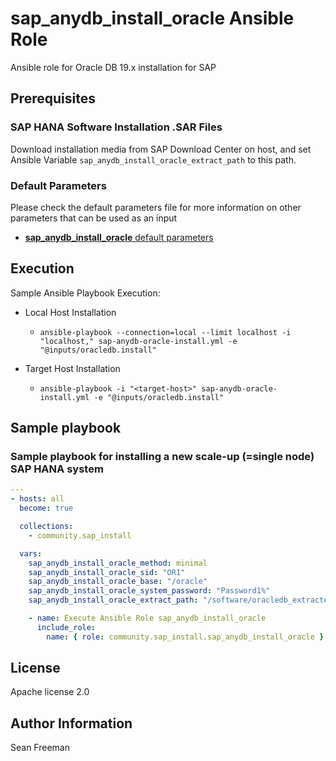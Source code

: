 # sap_anydb_install_oracle Ansible Role

Ansible role for Oracle DB 19.x installation for SAP

## Prerequisites

### SAP HANA Software Installation .SAR Files

Download installation media from SAP Download Center on host, and set Ansible Variable `sap_anydb_install_oracle_extract_path` to this path.

### Default Parameters

Please check the default parameters file for more information on other parameters that can be used as an input
- [**sap_anydb_install_oracle** default parameters](defaults/main.yml)

## Execution

Sample Ansible Playbook Execution:

- Local Host Installation
    - `ansible-playbook --connection=local --limit localhost -i "localhost," sap-anydb-oracle-install.yml -e "@inputs/oracledb.install"`

- Target Host Installation
    - `ansible-playbook -i "<target-host>" sap-anydb-oracle-install.yml -e "@inputs/oracledb.install"`

## Sample playbook

### Sample playbook for installing a new scale-up (=single node) SAP HANA system

```yaml
---
- hosts: all
  become: true

  collections:
    - community.sap_install

  vars:
    sap_anydb_install_oracle_method: minimal
    sap_anydb_install_oracle_sid: "OR1"
    sap_anydb_install_oracle_base: "/oracle"
    sap_anydb_install_oracle_system_password: "Password1%"
    sap_anydb_install_oracle_extract_path: "/software/oracledb_extracted"

    - name: Execute Ansible Role sap_anydb_install_oracle
      include_role:
        name: { role: community.sap_install.sap_anydb_install_oracle }
```

## License

Apache license 2.0

## Author Information

Sean Freeman
